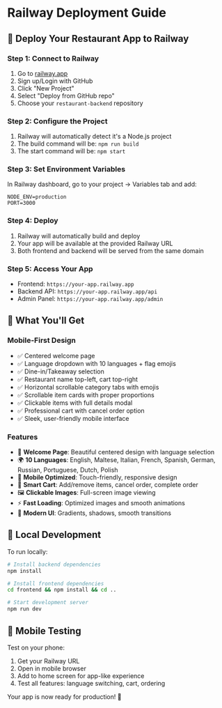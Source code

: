 # Railway Deployment Guide

## 🚀 Deploy Your Restaurant App to Railway

### Step 1: Connect to Railway
1. Go to [railway.app](https://railway.app)
2. Sign up/Login with GitHub
3. Click "New Project"
4. Select "Deploy from GitHub repo"
5. Choose your `restaurant-backend` repository

### Step 2: Configure the Project
1. Railway will automatically detect it's a Node.js project
2. The build command will be: `npm run build`
3. The start command will be: `npm start`

### Step 3: Set Environment Variables
In Railway dashboard, go to your project → Variables tab and add:
```
NODE_ENV=production
PORT=3000
```

### Step 4: Deploy
1. Railway will automatically build and deploy
2. Your app will be available at the provided Railway URL
3. Both frontend and backend will be served from the same domain

### Step 5: Access Your App
- Frontend: `https://your-app.railway.app`
- Backend API: `https://your-app.railway.app/api`
- Admin Panel: `https://your-app.railway.app/admin`

## 🎯 What You'll Get

### Mobile-First Design
- ✅ Centered welcome page
- ✅ Language dropdown with 10 languages + flag emojis
- ✅ Dine-in/Takeaway selection
- ✅ Restaurant name top-left, cart top-right
- ✅ Horizontal scrollable category tabs with emojis
- ✅ Scrollable item cards with proper proportions
- ✅ Clickable items with full details modal
- ✅ Professional cart with cancel order option
- ✅ Sleek, user-friendly mobile interface

### Features
- 🍔 **Welcome Page**: Beautiful centered design with language selection
- 🌍 **10 Languages**: English, Maltese, Italian, French, Spanish, German, Russian, Portuguese, Dutch, Polish
- 📱 **Mobile Optimized**: Touch-friendly, responsive design
- 🛒 **Smart Cart**: Add/remove items, cancel order, complete order
- 🖼️ **Clickable Images**: Full-screen image viewing
- ⚡ **Fast Loading**: Optimized images and smooth animations
- 🎨 **Modern UI**: Gradients, shadows, smooth transitions

## 🔧 Local Development

To run locally:
```bash
# Install backend dependencies
npm install

# Install frontend dependencies
cd frontend && npm install && cd ..

# Start development server
npm run dev
```

## 📱 Mobile Testing

Test on your phone:
1. Get your Railway URL
2. Open in mobile browser
3. Add to home screen for app-like experience
4. Test all features: language switching, cart, ordering

Your app is now ready for production! 🎉

